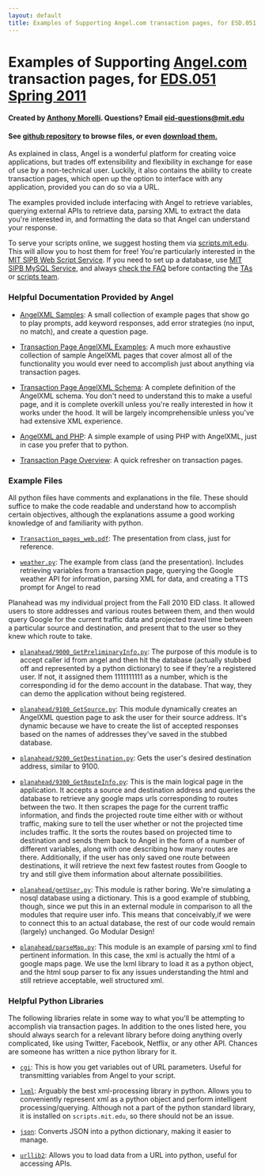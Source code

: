 ```yaml
--- 
layout: default
title: Examples of Supporting Angel.com transaction pages, for ESD.051 Spring 2011
---
```


# Examples of Supporting [Angel.com][angel] transaction pages, for [EDS.051 Spring 2011][esd.051]
[angel]: http://www.angel.com       "Angel.com"
[esd.051]: https://stellar.mit.edu/S/course/ESD/sp11/ESD.051/index.html     "MIT ESD.051"

#### Created by [Anthony Morelli][nm]. Questions? Email [eid-questions@mit.edu][eq]
[nm]: https://github.com/nearlymonolith
[eq]: mailto:eid-questions@mit.edu

#### See [github repository][git] to browse files, or even [download them.][dl]
[git]: https://github.com/nearlymonolith/ESD.051-Examples
[dl]: https://github.com/nearlymonolith/ESD.051-Examples/archives/master

As explained in class, Angel is a wonderful platform for creating voice applications, but
trades off extensibility and flexibility in exchange for ease of use by a non-technical
user. Luckily, it also contains the ability to create transaction pages, which open
up the option to interface with any application, provided you can do so via a URL.

The examples provided include interfacing with Angel to retrieve variables, querying
external APIs to retrieve data, parsing XML to extract the data you're interested in,
and formatting the data so that Angel can understand your response.

To serve your scripts online, we suggest hosting them via [scripts.mit.edu][scripts]. This
will allow you to host them for free! You're particularly interested in the
[MIT SIPB Web Script Service][sipbscripts]. If you need to set up a database, use
[MIT SIPB MySQL Service][sql], and always [check the FAQ][faq] before contacting the [TAs][ta] or 
[scripts team][scriptemail].

[scripts]: http://scripts.mit.edu/
[sipbscripts]: http://scripts.mit.edu/web/
[sql]: http://scripts.mit.edu/mysql/
[faq]: http://scripts.mit.edu/faq/
[ta]: mailto:eid-questions@mit.edu
[scriptemail]: mailto:eid-questions@mit.edu

### Helpful Documentation Provided by Angel

 - [AngelXML Samples][1]: A small collection of example pages that show go to play prompts, add
   keyword responses, add error strategies (no input, no match), and create a
   question page.

 - [Transaction Page AngelXML Examples][2]: A much more exhaustive collection of sample
   AngelXML pages that cover almost all of the functionality you would ever need to
   accomplish just about anything via transaction pages.

 - [Transaction Page AngelXML Schema][3]: A complete definition of the AngelXML schema.
   You don't need to understand this to make a useful page, and it is complete overkill
   unless you're really interested in how it works under the hood. It will be largely
   incomprehensible unless you've had extensive XML experience.

 - [AngelXML and PHP][4]: A simple example of using PHP with AngelXML, just in case you
   prefer that to python.

 - [Transaction Page Overview][5]: A quick refresher on transaction pages.

[1]: https://www.socialtext.net/ivrwiki/angelxml_samples
[2]: https://www.socialtext.net/ivrwiki/transaction_page_angelxml_examples
[3]: https://www.socialtext.net/ivrwiki/index.cgi?transaction_page_angelxml
[4]: https://www.socialtext.net/ivrwiki/angelxml_and_php
[5]: https://www.socialtext.net/ivrwiki/transaction_page_overview

### Example Files

All python files have comments and explanations in the file. These should suffice to
make the code readable and understand how to accomplish certain objectives, although
the explanations assume a good working knowledge of and familiarity with python.

 - [`Transaction_pages_web.pdf`][e1]: The presentation from class, just for reference.

 - [`weather.py`][e2]: The example from class (and the presentation). Includes retrieving
   variables from a transaction page, querying the Google weather API for information,
   parsing XML for data, and creating a TTS prompt for Angel to read

Planahead was my individual project from the Fall 2010 EID class. It allowed users to
store addresses and various routes between them, and then would query Google for the current
traffic data and projected travel time between a particular source and destination,
and present that to the user so they knew which route to take.

 - [`planahead/9000_GetPreliminaryInfo.py`][e3]: The purpose of this module is to accept caller id 
   from angel and then hit the database (actually stubbed off and represented by a python 
   dictionary) to see if they're a registered user. If not, it assigned them 1111111111 as 
   a number, which is the corresponding id for the demo account in the database. That way, 
   they can demo the application without being registered.

 - [`planahead/9100_GetSource.py`][e4]: This module dynamically creates an AngelXML question page to ask 
   the user for their source address. It's dynamic because we have to create the list of
   accepted responses based on the names of addresses they've saved in the stubbed database.

 - [`planahead/9200_GetDestination.py`][e5]: Gets the user's desired destination address, similar
   to 9100.

 - [`planahead/9300_GetRouteInfo.py`][e6]: This is the main logical page in the application. It 
   accepts a source and destination address and queries the database to retrieve any google 
   maps urls corresponding to routes between the two.  It then scrapes the page for the 
   current traffic information, and finds the projected route time either with or without
   traffic, making sure to tell the user whether or not the projected time includes traffic.
   It the sorts the routes based on projected time to destination and sends them back to Angel
   in the form of a number of different variables, along with one describing how many routes
   are there.  Additionally, if the user has only saved one route between destinations, it 
   will retrieve the next few fastest routes from Google to try and still give them information
   about alternate possibilities.

 - [`planahead/getUser.py`][e7]: This module is rather boring. We're simulating a nosql database 
   using a dictionary.  This is a good example of stubbing, though, since we put this in 
   an external module in comparison to all the modules that require user info. This means 
   that conceivably,if we were to connect this to an actual database, the rest of our code 
   would remain (largely) unchanged. Go Modular Design!

 - [`planahead/parseMap.py`][e8]: This module is an example of parsing xml to find pertinent 
   information. In this case, the xml is actually the html of a google maps page. We use 
   the lxml library to load it as a python object, and the html soup parser to fix any
   issues understanding the html and still retrieve acceptable, well structured xml.

[e1]: static/Transaction_pages_web.pdf
[e2]: weather_py.html
[e3]: 9000.html
[e4]: 9100.html
[e5]: 9200.html
[e6]: 9300.html
[e7]: getuser.html
[e8]: parseMap.html

### Helpful Python Libraries

The following libraries relate in some way to what you'll be attempting to accomplish
via transaction pages. In addition to the ones listed here, you should always search for
a relevant library before doing anything overly complicated, like using Twitter, Facebook,
Netflix, or any other API. Chances are someone has written a nice python library for it.

 - [`cgi`][a1]: This is how you get variables out of URL parameters. Useful for transmitting
   variables from Angel to your script.

 - [`lxml`][a2]: Arguably the best xml-processing library in python. Allows you to conveniently
   represent xml as a python object and perform intelligent processing/querying. Although not
   a part of the python standard library, it is installed on `scripts.mit.edu`, so there
   should not be an issue.

 - [`json`][a3]: Converts JSON into a python dictionary, making it easier to manage.

 - [`urllib2`][a4]: Allows you to load data from a URL into python, useful for accessing APIs.

[a1]: http://docs.python.org/library/cgi.html
[a2]: http://lxml.de/
[a3]: http://docs.python.org/library/json.html
[a4]: http://docs.python.org/library/urllib2.html

